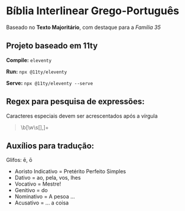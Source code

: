 # Bíblia Interlinear Grego-Português 

Baseado no **Texto Majoritário**, com destaque para a *Família 35*

## Projeto baseado em 11ty

**Compile:** `eleventy`

**Run:** `npx @11ty/eleventy`

**Serve:** `npx @11ty/eleventy --serve`

## Regex para pesquisa de expressões:

Caracteres especiais devem ser acrescentados após a vírgula

> \b[\w\s\[\],]+

## Auxílios para tradução:

Glifos: ē, ō

- Aoristo Indicativo = Pretérito Perfeito Simples
- Dativo = ao, pela, vos, lhes
- Vocativo = Mestre!
- Genitivo = do
- Nominativo = A pesoa ...
- Acusativo = ... a coisa
